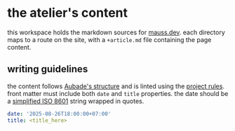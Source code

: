 # the atelier's content

this workspace holds the markdown sources for [mauss.dev](https://mauss.dev). each directory maps to a route on the site, with a `+article.md` file containing the page content.

## writing guidelines

the content follows [Aubade's structure](https://aubade.mauss.dev/docs/overview#structure) and is linted using the [project rules](./.markdownlint.yaml). front matter must include both `date` and `title` properties. the date should be a [simplified ISO 8601](https://developer.mozilla.org/en-US/docs/Web/JavaScript/Reference/Global_Objects/Date#date_time_string_format) string wrapped in quotes.

```yaml
date: '2025-08-26T18:00:00+07:00'
title: <title_here>
```
